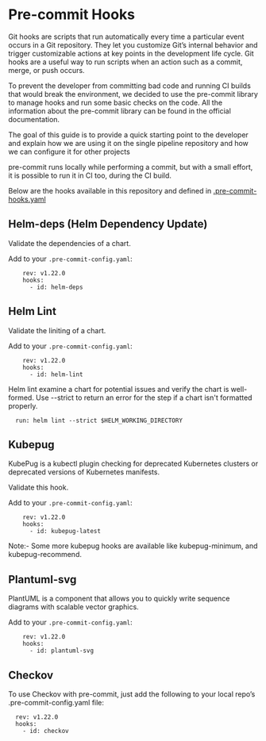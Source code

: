 # Pre-commit Hooks

Git hooks are scripts that run automatically every time a particular event occurs in a Git repository. They let you customize Git’s internal behavior and trigger customizable actions at key points in the development life cycle. Git hooks are a useful way to run scripts when an action such as a commit, merge, or push occurs.

To prevent the developer from committing bad code and running CI builds that would break the environment, we decided to use the pre-commit library to manage hooks and run some basic checks on the code. All the information about the pre-commit library can be found in the official documentation.

The goal of this guide is to provide a quick starting point to the developer and explain how we are using it on the single pipeline repository and how we can configure it for other projects

pre-commit runs locally while performing a commit, but with a small effort, it is possible to run it in CI too, during the CI build.

Below are the hooks available in this repository and defined in [.pre-commit-hooks.yaml](../.pre-commit-hooks.yaml)

## Helm-deps (Helm Dependency Update)

Validate the dependencies of a chart.

Add to your `.pre-commit-config.yaml`:

``` - repo: https://github.com/Alfresco/alfresco-build-tools
    rev: v1.22.0
    hooks:
      - id: helm-deps
```

## Helm Lint

Validate the liniting of a chart.

Add to your `.pre-commit-config.yaml`:

```  - repo: https://github.com/Alfresco/alfresco-build-tools
    rev: v1.22.0
    hooks:
      - id: helm-lint
```

Helm lint examine a chart for potential issues and verify the chart is well-formed. Use --strict to return an error for the step if a chart isn't formatted properly.

```- name: Lint Charts
  run: helm lint --strict $HELM_WORKING_DIRECTORY
```

## Kubepug

KubePug is a kubectl plugin checking for deprecated Kubernetes clusters or deprecated versions of Kubernetes manifests.

Validate this hook.

Add to your `.pre-commit-config.yaml`:

```  - repo: https://github.com/Alfresco/alfresco-build-tools
    rev: v1.22.0
    hooks:
      - id: kubepug-latest
```

Note:- Some more kubepug hooks are available like kubepug-minimum, and kubepug-recommend.

## Plantuml-svg

PlantUML is a component that allows you to quickly write sequence diagrams with scalable vector graphics.

Add to your `.pre-commit-config.yaml`:

```  - repo: https://github.com/Alfresco/alfresco-build-tools
    rev: v1.22.0
    hooks:
      - id: plantuml-svg
```

## Checkov

To use Checkov with pre-commit, just add the following to your local repo’s .pre-commit-config.yaml file:

```- repo: https://github.com/Alfresco/alfresco-build-tools
  rev: v1.22.0
  hooks:
    - id: checkov
```
